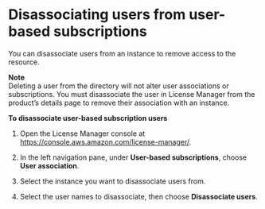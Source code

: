 # Disassociating users from user\-based subscriptions<a name="user-based-subscriptions-disassociate-users"></a>

You can disassociate users from an instance to remove access to the resource\.

**Note**  
Deleting a user from the directory will not alter user associations or subscriptions\. You must disassociate the user in License Manager from the product’s details page to remove their association with an instance\.

**To disassociate user\-based subscription users**

1. Open the License Manager console at [https://console\.aws\.amazon\.com/license\-manager/](https://console.aws.amazon.com/license-manager/)\.

1. In the left navigation pane, under **User\-based subscriptions**, choose **User association**\.

1. Select the instance you want to disassociate users from\.

1. Select the user names to disassociate, then choose **Disassociate users**\.